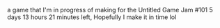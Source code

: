 a game that I'm in progress of making for the Untitled Game Jam #101
5 days 13 hours 21 minutes left, Hopefully I make it in time lol